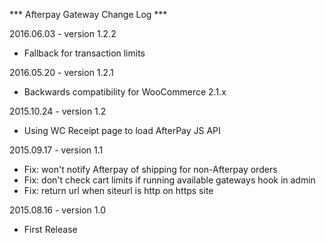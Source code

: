 *** Afterpay Gateway Change Log ***

2016.06.03 - version 1.2.2
 * Fallback for transaction limits

2016.05.20 - version 1.2.1
 * Backwards compatibility for WooCommerce 2.1.x

2015.10.24 - version 1.2
 * Using WC Receipt page to load AfterPay JS API

2015.09.17 - version 1.1
 * Fix: won't notify Afterpay of shipping for non-Afterpay orders
 * Fix: don't check cart limits if running available gateways hook in admin
 * Fix: return url when siteurl is http on https site

2015.08.16 - version 1.0
 * First Release 